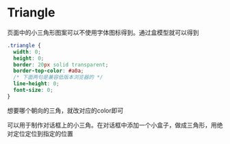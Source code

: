 # Triangle

页面中的小三角形图案可以不使用字体图标得到。通过盒模型就可以得到

```css
.triangle {
  width: 0;
  height: 0;
  border: 20px solid transparent;
  border-top-color: #a0a;
  /* 下面两句是兼容低版本浏览器的 */
  line-height: 0;
  font-size: 0;
}
```

想要哪个朝向的三角，就改对应的color即可

可以用于制作对话框上的小三角。在对话框中添加一个小盒子，做成三角形，用绝对定位定位到指定的位置
